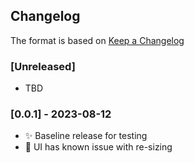 ## Changelog

The format is based on [Keep a Changelog](https://keepachangelog.com/en/1.0.0/)

### [Unreleased]

- TBD

### [0.0.1] - 2023-08-12
- :sparkles: Baseline release for testing
- :bug: UI has known issue with re-sizing
